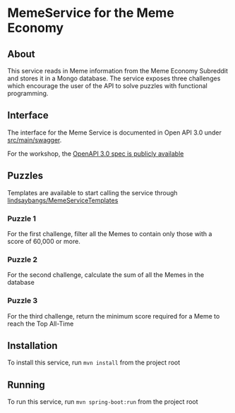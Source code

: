 # MemeService for the Meme Economy

## About

This service reads in Meme information from the Meme Economy Subreddit and stores it in a Mongo database.  The service exposes three challenges which encourage the user of the API to solve puzzles with functional programming.

## Interface

The interface for the Meme Service is documented in Open API 3.0 under [src/main/swagger](src/main/swagger).

For the workshop, the [OpenAPI 3.0 spec is publicly available](https://app.swaggerhub.com/apis/rbc-cusec/meme-service/0.0.0)

## Puzzles

Templates are available to start calling the service through [lindsaybangs/MemeServiceTemplates](https://github.com/lindsaybangs/MemeServiceTemplates)

### Puzzle 1

For the first challenge, filter all the Memes to contain only those with a score of 60,000 or more.

### Puzzle 2

For the second challenge, calculate the sum of all the Memes in the database

### Puzzle 3

For the third challenge, return the minimum score required for a Meme to reach the Top All-Time

## Installation

To install this service, run `mvn install` from the project root

## Running

To run this service, run `mvn spring-boot:run` from the project root
